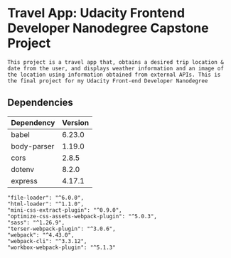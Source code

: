 # Travel App: Udacity Frontend Developer Nanodegree Capstone Project
    This project is a travel app that, obtains a desired trip location & date from the user, and displays weather information and an image of the location using information obtained from external APIs. This is the final project for my Udacity Front-end Developer Nanodegree

## Dependencies

Dependency|Version
----------|-------
babel     |6.23.0
body-parser|1.19.0
cors|2.8.5
dotenv|8.2.0
express|4.17.1

    "file-loader": "^6.0.0",
    "html-loader": "^1.1.0",
    "mini-css-extract-plugin": "^0.9.0",
    "optimize-css-assets-webpack-plugin": "^5.0.3",
    "sass": "^1.26.9",
    "terser-webpack-plugin": "^3.0.6",
    "webpack": "^4.43.0",
    "webpack-cli": "^3.3.12",
    "workbox-webpack-plugin": "^5.1.3"